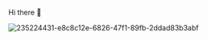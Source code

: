 Hi there 👋


![235224431-e8c8c12e-6826-47f1-89fb-2ddad83b3abf](https://github.com/user-attachments/assets/be7b83fe-08f2-4c40-b252-2a64d42871bd)

